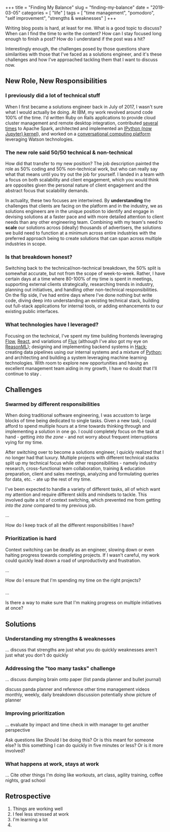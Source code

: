 +++
title = "Finding My Balance"
slug = "finding-my-balance"
date = "2019-03-05"
categories = [ "life" ]
tags = [ "time management", "pomodoro", "self improvement", "strengths & weaknesses" ]
+++

Writing blog posts is hard, at least for me. What is a good topic to discuss?
When can I find the time to write the content? How can I stay focused long
enough to finish a post? How do I understand if the post was a hit?

Interestingly enough, the challenges posed by those questions share
similarities with those that I've faced as a solutions engineer, and it's these
challenges and how I've approached tackling them that I want to discuss now.

## New Role, New Responsibilities

### I previously did a lot of technical stuff

When I first became a solutions engineer back in July of 2017, I wasn't sure
what I would actually be doing. At IBM, my work revolved around code 100% of
the time. I'd written Ruby on Rails applications to provide cloud cluster
management and remote desktop integration, contributed
[several][apache-spark-1] [times][apache-spark-2] to Apache Spark, architected
and implemented an [IPython (now Jupyter) kernel][apache-toree]), and worked on
a [conversational computing platform][conversational-computing] leveraging
Watson technologies.

### The new role said 50/50 technical & non-technical

How did that transfer to my new position? The job description painted the role
as 50% coding and 50% non-technical work, but who can really say what that
means until you try out the job for yourself.  I landed in a team with a focus
on both scalability and client engagement, which you would think are opposites
given the personal nature of client engagement and the abstract focus that
scalability demands.

In actuality, these two focuses are intertwined. By __understanding__ the
challenges that clients are facing on the platform and in the industry, we as
solutions engineers are in the unique position to identify and engage in
devising solutions at a faster pace and with more detailed attention to client
needs than any other engineering team. Combining with my team's need to
__scale__ our solutions across (ideally) thousands of advertisers, the
solutions we build need to function at a minimum across entire industries with
the preferred approach being to create solutions that can span across multiple
industries in scope.

### Is that breakdown honest?

Switching back to the technical/non-technical breakdown, the 50% split is
somewhat accurate, but not from the scope of week-to-week. Rather, I have
certain days at a time where 80-100% of my time is spent in meetings,
supporting external clients strategically, researching trends in industry,
planning out initiatives, and handling other non-technical responsibilities. On
the flip side, I've had entire days where I've done nothing but write code,
diving deep into understanding an existing technical stack, building out
full-stack applications for internal tools, or adding enhancements to our
existing public interfaces.

### What technologies have I leveraged?

Focusing on the technical, I've spent my time building frontends leveraging
[Flow][flow], [React][reactjs], and variations of [Flux][flux] (although I've
also got my eye on [ReasonML][reasonml]); designing and implementing backend
systems in [Hack][hack]; creating data pipelines using our internal systems and
a mixture of [Python][python]; and architecting and building a system
leveraging machine learning technologies. With room to explore new
opportunities and having an excellent management team aiding in my growth, I
have no doubt that I'll continue to stay .

## Challenges

### Swarmed by different responsibilities

When doing traditional software engineering, I was accustom to large blocks of
time being dedicated to single tasks. Given a new task, I could afford to spend
multiple hours at a time towards thinking through and implementing a solution
in one go. I could completely focus on the task at hand - getting _into the
zone_ - and not worry about frequent interruptions vying for my time.

After switching over to become a solutions engineer, I quickly realized that I no
longer had that luxury. Multiple projects with different technical stacks split
up my technical focus while other responsibilities - namely industry research,
cross-functional team collaboration, training & education preparation, client
and sales meetings, analyzing and formulating queries for data, etc. - ate up
the rest of my time.

I've been expected to handle a variety of different tasks, all of which want my
attention and require different skills and mindsets to tackle. This involved
quite a lot of context switching, which prevented me from getting _into the
zone_ compared to my previous job.

...

How do I keep track of all the different responsibilities I have?

### Prioritization is hard

Context switching can be deadly as an engineer, slowing down or even halting
progress towards completing projects. If I wasn't careful, my work could
quickly lead down a road of unproductivity and frustration.

...

How do I ensure that I'm spending my time on the right projects?

###

...

Is there a way to make sure that I'm making progress on multiple initiatives at
once?


## Solutions

### Understanding my strengths & weaknesses

...
discuss that strengths are just what you do quickly
weaknesses aren't just what you don't do quickly

### Addressing the "too many tasks" challenge

...
discuss dumping brain onto paper (list panda planner and bullet journal)

discuss panda planner and reference other time management videos
monthly, weekly, daily breakdown discussion
potentially show picture of planner

### Improving prioritization

...
evaluate by impact and time
check in with manager to get another perspective

Ask questions like
Should I be doing this? Or is this meant for someone else?
Is this something I can do quickly in five minutes or less? Or is it more
involved?

### What happens at work, stays at work

...
Cite other things I'm doing like workouts, art class, agility training, coffee
nights, grad school

## Retrospective

1. Things are working well
2. I feel less stressed at work
3. I'm learning a lot
4.

[apache-toree]: https://toree.incubator.apache.org/
[conversational-computing]: https://find-stews-video-on-youtube.com/
[apache-spark-1]: https://github.com/apache/spark/commit/191d7cf2a655d032f160b9fa181730364681d0e7
[apache-spark-2]: https://github.com/apache/spark/commit/d05c9ee6e8441e54732e40de45d1d2311307908f
[smb]: https://www.gartner.com/it-glossary/smbs-small-and-midsize-businesses/
[conversational-computing]: https://www.youtube.com/watch?v=-fo_bvxxXww
[flow]: https://flow.org/
[hack]: https://hacklang.org/
[reasonml]: https://reasonml.github.io/
[reactjs]: https://reactjs.org/
[flux]: https://facebook.github.io/flux/docs/overview.html
[python]: https://www.python.org/
[inbox-zero]: https://www.youtube.com/watch?v=z9UjeTMb3Yk
[pomodoro-technique]: https://francescocirillo.com/pages/pomodoro-technique
[bullet-journal]: https://bulletjournal.com/
[panda-planner]: https://pandaplanner.com/
